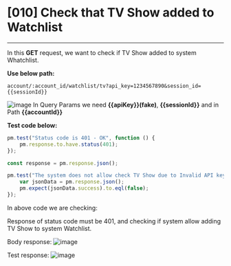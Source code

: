 # [010] Check that TV Show added to Watchlist
___

In this __GET__ request, we want to check if TV Show added to system Whatchlist. 

__Use below path:__
```
account/:account_id/watchlist/tv?api_key=1234567890&session_id={{sessionId}}
```
![image](https://user-images.githubusercontent.com/122685448/231306274-b007e9dc-d9b3-46c6-95fc-407b9f51a168.png)
In Query Params we need __{{apiKey}}(fake)__, __{{sessionId}}__ and in Path __{{accountId}}__

__Test code below:__
```js {.line-numbers}
pm.test("Status code is 401 - OK", function () {
    pm.response.to.have.status(401);
});

const response = pm.response.json();

pm.test("The system does not allow check TV Show due to Invalid API key", function () {
    var jsonData = pm.response.json();
    pm.expect(jsonData.success).to.eql(false);
});
```

In above code we are checking:

Response of status code must be 401, and checking if system allow adding TV Show to system Watchlist.

Body response:
![image](https://user-images.githubusercontent.com/122685448/231306298-87290681-f3b4-43e1-9e37-0a01a4d97f38.png)

Test response:
![image](https://user-images.githubusercontent.com/122685448/231306312-82aa0142-61a2-4350-91c6-808ddfcfa99e.png)
 

